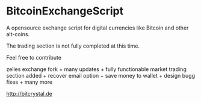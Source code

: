 BitcoinExchangeScript
=====================

A opensource exchange script for digital currencies like Bitcoin and other alt-coins. 

The trading section is not fully completed at this time. 

Feel free to contribute



zelles exchange fork + many updates + fully functionable market trading section added + recover email option + save money to wallet + design bugg fixes + many more

http://bitcrystal.de

